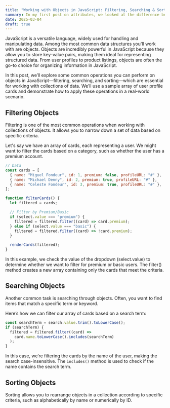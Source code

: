 ```yaml
---
title: "Working with Objects in JavaScript: Filtering, Searching & Sorting"
summary: In my first post on attributes, we looked at the difference between attributes and props. This time we'll dive deeper into data attributes. Learn how to leverage the JavaScript dataset API for dynamic data management in the DOM. Explore performance benefits, event delegation, MutationObserver, and best practices for using data attributes efficiently.
date: 2025-03-04
draft: true
---
```


<p>
    JavaScript is a versatile language, widely used for handling and manipulating data. Among the most common data structures you'll work with are objects. Objects are incredibly powerful in JavaScript because they allow you to store key-value pairs, making them ideal for representing structured data. From user profiles to product listings, objects are often the go-to choice for organizing information in JavaScript.
</p>
<p>
    In this post, we’ll explore some common operations you can perform on objects in JavaScript—filtering, searching, and sorting—which are essential for working with collections of data. We’ll use a sample array of user profile cards and demonstrate how to apply these operations in a real-world scenario.
</p>
<h2>Filtering Objects</h2>
<p>
    Filtering is one of the most common operations when working with collections of objects. It allows you to narrow down a set of data based on specific criteria.
</p>
<p>
    Let's say we have an array of cards, each representing a user. We might want to filter the cards based on a category, such as whether the user has a premium account.
</p>

```js
// Data
const cards = [
  { name: "Miguel Fondeur", id: 1, premium: false, profileURL: "#" },
  { name: "Michael Denny", id: 2, premium: true, profileURL: "#" },
  { name: "Celeste Fondeur", id: 3, premium: true, profileURL: "#" },
];
```

```js
function filterCards() {
  let filtered = cards;

  // Filter by Premium/Basic
  if (select.value === "premium") {
    filtered = filtered.filter((card) => card.premium);
  } else if (select.value === "basic") {
    filtered = filtered.filter((card) => !card.premium);
  }

  renderCards(filtered);
}
```

<p>
    In this example, we check the value of the dropdown (select.value) to determine whether we want to filter for premium or basic users. The filter() method creates a new array containing only the cards that meet the criteria.
</p>

<h2>Searching Objects</h2>
<p>Another common task is searching through objects. Often, you want to find items that match a specific term or keyword.</p>

<p>Here’s how we can filter our array of cards based on a search term:</p>

```js
const searchTerm = search.value.trim().toLowerCase();
if (searchTerm) {
  filtered = filtered.filter((card) =>
    card.name.toLowerCase().includes(searchTerm)
  );
}
```

<p>
    In this case, we’re filtering the cards by the name of the user, making the search case-insensitive. The <code>includes()</code> method is used to check if the name contains the search term.
</p>

<h2>Sorting Objects</h2>
<p>
    Sorting allows you to rearrange objects in a collection according to specific criteria, such as alphabetically by name or numerically by ID.
</p>
